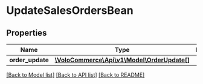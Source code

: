 # UpdateSalesOrdersBean

## Properties
Name | Type | Description | Notes
------------ | ------------- | ------------- | -------------
**order_update** | [**\VoloCommerce\Api\v1\Model\OrderUpdate[]**](OrderUpdate.md) |  | 

[[Back to Model list]](../README.md#documentation-for-models) [[Back to API list]](../README.md#documentation-for-api-endpoints) [[Back to README]](../README.md)


